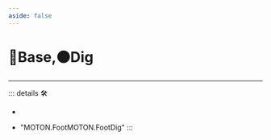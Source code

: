 ```yaml
---
aside: false
---
```

# 🔷Base,🟠Dig

---

<!-- =================================================== -->
<!-- =================================================== -->
<!-- =================================================== -->
<!-- =================================================== -->
<!-- =================================================== -->
::: details 🛠

-

- "MOTON.FootMOTON.FootDig"
:::
